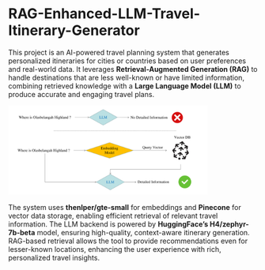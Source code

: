 # RAG-Enhanced-LLM-Travel-Itinerary-Generator

This project is an AI-powered travel planning system that generates personalized itineraries for cities or countries based on user preferences and real-world data. It leverages **Retrieval-Augmented Generation (RAG)** to handle destinations that are less well-known or have limited information, combining retrieved knowledge with a **Large Language Model (LLM)** to produce accurate and engaging travel plans.

<img src="images/RAG.png" width="80%">

The system uses **thenlper/gte-small** for embeddings and **Pinecone** for vector data storage, enabling efficient retrieval of relevant travel information. The LLM backend is powered by **HuggingFace’s H4/zephyr-7b-beta** model, ensuring high-quality, context-aware itinerary generation. RAG-based retrieval allows the tool to provide recommendations even for lesser-known locations, enhancing the user experience with rich, personalized travel insights.

